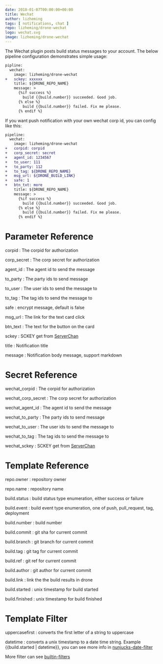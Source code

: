 ```yaml
---
date: 2018-01-07T00:00:00+00:00
title: Wechat
author: lizheming
tags: [ notifications, chat ]
repo: lizheming/drone-wechat
logo: wechat.svg
image: lizheming/drone-wechat
---
```


The Wechat plugin posts build status messages to your account. The below pipeline configuration demonstrates simple usage:

```diff
pipline:
  wechat:
    image: lizheming/drone-wechat
+   sckey: xxxxxx
    title: ${DRONE_REPO_NAME}
    message: >
      {%if success %}
        build {{build.number}} succeeded. Good job.
      {% else %}
        build {{build.number}} failed. Fix me please.
      {% endif %}
```

If you want push notification with your own wechat corp id, you can config like this:

```diff
pipeline:
  wechat:
    image: lizheming/drone-wechat
+   corpid: corpid
+   corp_secret: secret
+   agent_id: 1234567
+   to_user: 111
+   to_party: 112
+   to_tag: ${DRONE_REPO_NAME}
+   msg_url: ${DRONE_BUILD_LINK}
+   safe: 1
+   btn_txt: more
    title: ${DRONE_REPO_NAME}
    message: >
      {%if success %}
        build {{build.number}} succeeded. Good job.
      {% else %}
        build {{build.number}} failed. Fix me please.
      {% endif %}
```

# Parameter Reference

corpid
: The corpid for authorization

corp_secret
: The corp secret for authorization

agent_id
: The agent id to send the message

to_party
: The party ids to send message

to_user
: The user ids to send the message to

to_tag
: The tag ids to send the message to

safe
: encrypt message, default is false

msg_url
: The link for the text card click

btn_text
: The text for the button on the card

sckey
: SCKEY get from [ServerChan](http://sc.ftqq.com)

title
: Notification title

message
: Notification body message, support markdown

# Secret Reference

wechat\_corpid
: The corpid for authorization

wechat\_corp_secret
: The corp secret for authorization

wechat\_agent\_id
: The agent id to send the message

wechat\_to\_party
: The party ids to send message


wechat\_to\_user
: The user ids to send the message to

wechat\_to\_tag
: The tag ids to send the message to

wechat\_sckey
: SCKEY get from [ServerChan](http://sc.ftqq.com)

# Template Reference

repo.owner
: repository owner

repo.name
: repository name

build.status
: build status type enumeration, either success or failure

build.event
: build event type enumeration, one of push, pull_request, tag, deployment

build.number
: build number

build.commit
: git sha for current commit

build.branch
: git branch for current commit

build.tag
: git tag for current commit

build.ref
: git ref for current commit

build.author
: git author for current commit

build.link
: link the the build results in drone

build.started
: unix timestamp for build started

build.finished
: unix timestamp for build finished

# Template Filter

uppercasefirst
: converts the first letter of a string to uppercase

datetime
: converts a unix timestamp to a date time string. Example {{build.started | datetime}}, you can see more info in [nunjucks-date-filter](https://www.npmjs.com/package/nunjucks-date-filter)

More filter can see [builtin-filters](https://mozilla.github.io/nunjucks/templating.html#builtin-filters)